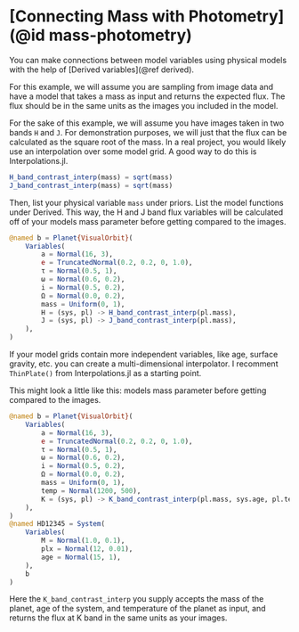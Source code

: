 #  [Connecting Mass with Photometry] (@id mass-photometry)

You can make connections between model variables using physical models with the help of [Derived variables](@ref derived).

For this example, we will assume you are sampling from image data and have a model that takes a mass as input and returns the expected flux. The flux should be in the same units as the images you included in the model.

For the sake of this example, we will assume you have images taken in two bands `H` and `J`. For demonstration purposes, we will just that the flux can be calculated as the square root of the mass. In a real project, you would likely use an interpolation over some model grid. A good way to do this is Interpolations.jl.
```julia
H_band_contrast_interp(mass) = sqrt(mass)
J_band_contrast_interp(mass) = sqrt(mass)
```

Then, list your physical variable `mass` under priors. List the model functions under Derived. This way, the H and J band flux variables will be calculated off of your models mass parameter before getting compared to the images.
```julia
@named b = Planet{VisualOrbit}(
    Variables(
        a = Normal(16, 3),
        e = TruncatedNormal(0.2, 0.2, 0, 1.0),
        τ = Normal(0.5, 1),
        ω = Normal(0.6, 0.2),
        i = Normal(0.5, 0.2),
        Ω = Normal(0.0, 0.2),
        mass = Uniform(0, 1),
        H = (sys, pl) -> H_band_contrast_interp(pl.mass),
        J = (sys, pl) -> J_band_contrast_interp(pl.mass),
    ),
)
```

If your model grids contain more independent variables, like age, surface gravity, etc. you can create a multi-dimensional interpolator. I recomment `ThinPlate()` from Interpolations.jl as a starting point.

This might look a little like this:
models mass parameter before getting compared to the images.
```julia
@named b = Planet{VisualOrbit}(
    Variables(
        a = Normal(16, 3),
        e = TruncatedNormal(0.2, 0.2, 0, 1.0),
        τ = Normal(0.5, 1),
        ω = Normal(0.6, 0.2),
        i = Normal(0.5, 0.2),
        Ω = Normal(0.0, 0.2),
        mass = Uniform(0, 1),
        temp = Normal(1200, 500),
        K = (sys, pl) -> K_band_contrast_interp(pl.mass, sys.age, pl.temp),
    ),
)
@named HD12345 = System(
    Variables(
        M = Normal(1.0, 0.1),
        plx = Normal(12, 0.01),
        age = Normal(15, 1),
    ),
    b
)
```
Here the `K_band_contrast_interp` you supply accepts the mass of the planet, age of the system, and temperature of the planet as input, and returns the flux at K band in the same units as your images.